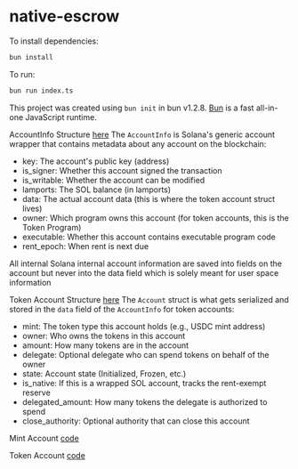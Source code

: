 # native-escrow

To install dependencies:

```bash
bun install
```

To run:

```bash
bun run index.ts
```

This project was created using `bun init` in bun v1.2.8. [Bun](https://bun.sh) is a fast all-in-one JavaScript runtime.

AccountInfo Structure [here](https://docs.rs/solana-program/1.5.0/solana_program/account_info/struct.AccountInfo.html#structfield.data)
The `AccountInfo` is Solana's generic account wrapper that contains metadata about any account on the blockchain:

- key: The account's public key (address)
- is_signer: Whether this account signed the transaction
- is_writable: Whether the account can be modified
- lamports: The SOL balance (in lamports)
- data: The actual account data (this is where the token account struct lives)
- owner: Which program owns this account (for token accounts, this is the Token Program)
- executable: Whether this account contains executable program code
- rent_epoch: When rent is next due

All internal Solana internal account information are saved into fields on the account but never into the data field which is solely meant for user space information

Token Account Structure [here](https://github.com/solana-labs/solana-program-library/blob/80e29ef6b9a081d457849a2ca42db50d7da0e37e/token/program/src/state.rs#L86)
The `Account` struct is what gets serialized and stored in the `data` field of the `AccountInfo` for token accounts:

- mint: The token type this account holds (e.g., USDC mint address)
- owner: Who owns the tokens in this account
- amount: How many tokens are in the account
- delegate: Optional delegate who can spend tokens on behalf of the owner
- state: Account state (Initialized, Frozen, etc.)
- is_native: If this is a wrapped SOL account, tracks the rent-exempt reserve
- delegated_amount: How many tokens the delegate is authorized to spend
- close_authority: Optional authority that can close this account

Mint Account [code](https://github.com/solana-program/token/blob/6d18ff73b1dd30703a30b1ca941cb0f1d18c2b2a/program/src/state.rs#L16-L30)

Token Account [code](https://github.com/solana-program/token/blob/6d18ff73b1dd30703a30b1ca941cb0f1d18c2b2a/program/src/state.rs#L87-L108)
